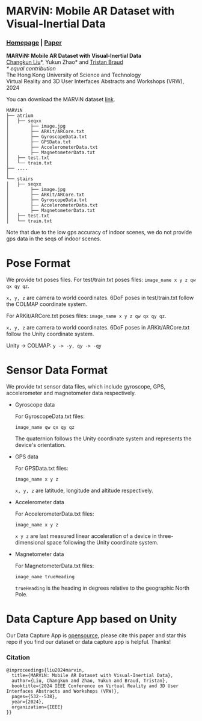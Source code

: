 # MARViN: Mobile AR Dataset with Visual-Inertial Data

### [Homepage](https://lck666666.github.io/research/MARViN/index.html) | [Paper](https://ieeexplore.ieee.org/document/10536574)

**MARViN: Mobile AR Dataset with Visual-Inertial Data** <br>
[Changkun Liu](https://lck666666.github.io)\*, Yukun Zhao\* and [Tristan Braud](https://braudt.people.ust.hk/index.html) <br>
<em>* equal contribution</em><br>
The Hong Kong University of Science and Technology<br>
Virtual Reality and 3D User Interfaces Abstracts and Workshops (VRW), 2024<br>


You can download the MARViN dataset [link](https://hkustconnect-my.sharepoint.com/:f:/g/personal/cliudg_connect_ust_hk/Ek76M4OIy31KrNrizKxlEbIBvlXNQVLv2Ft3vtL9EphwWw?e=3bDJSo). 


```
MARViN
├── atrium
│   ├── seqxx
│        ├── image.jpg
│        ├── ARKit/ARCore.txt
│        ├── GyroscopeData.txt
│        ├── GPSData.txt
│        ├── AccelerometerData.txt
│        ├── MagnetometerData.txt
│   ├── test.txt
│   └── train.txt
├── ....
│
└── stairs
│   ├── seqxx
│        ├── image.jpg
│        ├── ARKit/ARCore.txt
│        ├── GyroscopeData.txt
│        ├── AccelerometerData.txt
│        ├── MagnetometerData.txt
│   ├── test.txt
│   └── train.txt
```
Note that due to the low gps accuracy of indoor scenes, we do not provide gps data in the seqs of indoor scenes.

# Pose Format
We provide txt poses files.
For test/train.txt poses files:
```image_name x y z qw qx qy qz```.

```x, y, z``` are camera to world coordinates.
6DoF poses in test/train.txt follow the COLMAP coordinate system.

For ARKit/ARCore.txt poses files:
```image_name x y z qw qx qy qz```.

```x, y, z``` are camera to world coordinates.
6DoF poses in ARKit/ARCore.txt follow the Unity coordinate system.

Unity -> COLMAP:
```y -> -y, qy -> -qy```

# Sensor Data Format

We provide txt sensor data files, which include gyroscope, GPS, accelerometer and magnetometer data respectively. 

* Gyroscope data

  For GyroscopeData.txt files: 

  ```image_name qw qx qy qz```

  The quaternion follows the Unity coordinate system and represents the device's orientation. 

* GPS data

  For GPSData.txt files:

  ```image_name x y z```

  ```x, y, z``` are latitude, longitude and altitude respectively.

* Accelerometer data

  For AccelerometerData.txt files: 

  ```image_name x y z```

  ```x y z``` are last measured linear acceleration of a device in three-dimensional space following the Unity coordinate system.

* Magnetometer data

  For MagnetometerData.txt files:

  ```image_name trueHeading```

  ```trueHeading``` is the heading in degrees relative to the geographic North Pole.


# Data Capture App based on Unity
Our Data Capture App is [opensource](https://github.com/yukunzhao998/DataCapture), please cite this paper and star this repo if you find our dataset or data capture app is helpful. Thanks!
<h3 id="citation">Citation</h3>
		<pre class="citation-code"><code><span>@inproceedings{liu2024marvin,
  title={MARViN: Mobile AR Dataset with Visual-Inertial Data},
  author={Liu, Changkun and Zhao, Yukun and Braud, Tristan},
  booktitle={2024 IEEE Conference on Virtual Reality and 3D User Interfaces Abstracts and Workshops (VRW)},
  pages={532--538},
  year={2024},
  organization={IEEE}
}}</code></pre>
